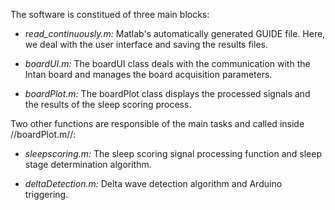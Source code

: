 
The software is constitued of three main blocks:

* _read_continuously.m:_ Matlab's automatically generated GUIDE file. Here, we deal with the user interface and saving the results files.

* _boardUI.m:_ The boardUI class deals with the communication with the Intan board and manages the board acquisition parameters.

* _boardPlot.m:_ The boardPlot class displays the processed signals and the results of the sleep scoring process.

Two other functions are responsible of the main tasks and called inside //boardPlot.m//:

* _sleepscoring.m:_ The sleep scoring signal processing function and sleep stage determination algorithm.

* _deltaDetection.m:_ Delta wave detection algorithm and Arduino triggering.